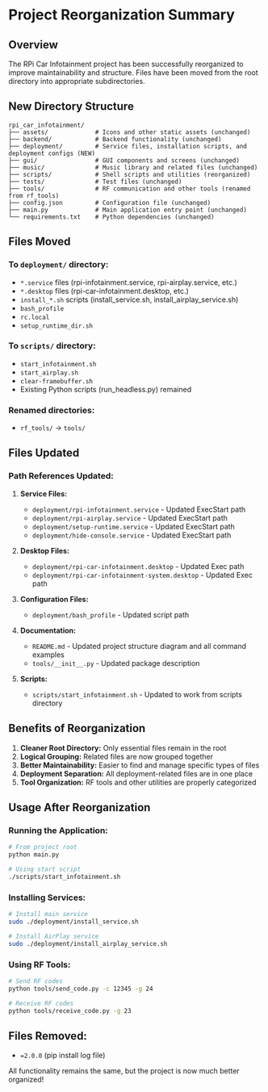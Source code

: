 # Project Reorganization Summary

## Overview
The RPi Car Infotainment project has been successfully reorganized to improve maintainability and structure. Files have been moved from the root directory into appropriate subdirectories.

## New Directory Structure

```
rpi_car_infotainment/
├── assets/             # Icons and other static assets (unchanged)
├── backend/            # Backend functionality (unchanged)
├── deployment/         # Service files, installation scripts, and deployment configs (NEW)
├── gui/                # GUI components and screens (unchanged)
├── music/              # Music library and related files (unchanged)
├── scripts/            # Shell scripts and utilities (reorganized)
├── tests/              # Test files (unchanged)
├── tools/              # RF communication and other tools (renamed from rf_tools)
├── config.json         # Configuration file (unchanged)
├── main.py             # Main application entry point (unchanged)
└── requirements.txt    # Python dependencies (unchanged)
```

## Files Moved

### To `deployment/` directory:
- `*.service` files (rpi-infotainment.service, rpi-airplay.service, etc.)
- `*.desktop` files (rpi-car-infotainment.desktop, etc.)
- `install_*.sh` scripts (install_service.sh, install_airplay_service.sh)
- `bash_profile`
- `rc.local`
- `setup_runtime_dir.sh`

### To `scripts/` directory:
- `start_infotainment.sh`
- `start_airplay.sh`
- `clear-framebuffer.sh`
- Existing Python scripts (run_headless.py) remained

### Renamed directories:
- `rf_tools/` → `tools/`

## Files Updated

### Path References Updated:
1. **Service Files:**
   - `deployment/rpi-infotainment.service` - Updated ExecStart path
   - `deployment/rpi-airplay.service` - Updated ExecStart path
   - `deployment/setup-runtime.service` - Updated ExecStart path
   - `deployment/hide-console.service` - Updated ExecStart path

2. **Desktop Files:**
   - `deployment/rpi-car-infotainment.desktop` - Updated Exec path
   - `deployment/rpi-car-infotainment-system.desktop` - Updated Exec path

3. **Configuration Files:**
   - `deployment/bash_profile` - Updated script path

4. **Documentation:**
   - `README.md` - Updated project structure diagram and all command examples
   - `tools/__init__.py` - Updated package description

5. **Scripts:**
   - `scripts/start_infotainment.sh` - Updated to work from scripts directory

## Benefits of Reorganization

1. **Cleaner Root Directory:** Only essential files remain in the root
2. **Logical Grouping:** Related files are now grouped together
3. **Better Maintainability:** Easier to find and manage specific types of files
4. **Deployment Separation:** All deployment-related files are in one place
5. **Tool Organization:** RF tools and other utilities are properly categorized

## Usage After Reorganization

### Running the Application:
```bash
# From project root
python main.py

# Using start script
./scripts/start_infotainment.sh
```

### Installing Services:
```bash
# Install main service
sudo ./deployment/install_service.sh

# Install AirPlay service
sudo ./deployment/install_airplay_service.sh
```

### Using RF Tools:
```bash
# Send RF codes
python tools/send_code.py -c 12345 -g 24

# Receive RF codes
python tools/receive_code.py -g 23
```

## Files Removed:
- `=2.0.0` (pip install log file)

All functionality remains the same, but the project is now much better organized!

